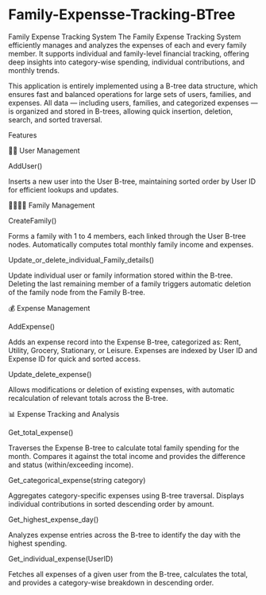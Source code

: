 # Family-Expensse-Tracking-BTree
Family Expense Tracking System
The Family Expense Tracking System efficiently manages and analyzes the expenses of each and every family member. It supports individual and family-level financial tracking, offering deep insights into category-wise spending, individual contributions, and monthly trends.

This application is entirely implemented using a B-tree data structure, which ensures fast and balanced operations for large sets of users, families, and expenses. All data — including users, families, and categorized expenses — is organized and stored in B-trees, allowing quick insertion, deletion, search, and sorted traversal.

Features

🧑‍💼 User Management

AddUser()

Inserts a new user into the User B-tree, maintaining sorted order by User ID for efficient lookups and updates.

👨‍👩‍👧‍👦 Family Management

CreateFamily()

Forms a family with 1 to 4 members, each linked through the User B-tree nodes.
Automatically computes total monthly family income and expenses.

Update_or_delete_individual_Family_details()

Update individual user or family information stored within the B-tree.
Deleting the last remaining member of a family triggers automatic deletion of the family node from the Family B-tree.

💰 Expense Management

AddExpense()

Adds an expense record into the Expense B-tree, categorized as:
Rent, Utility, Grocery, Stationary, or Leisure.
Expenses are indexed by User ID and Expense ID for quick and sorted access.

Update_delete_expense()

Allows modifications or deletion of existing expenses, with automatic recalculation of relevant totals across the B-tree.

📊 Expense Tracking and Analysis

Get_total_expense()

Traverses the Expense B-tree to calculate total family spending for the month.
Compares it against the total income and provides the difference and status (within/exceeding income).

Get_categorical_expense(string category)

Aggregates category-specific expenses using B-tree traversal.
Displays individual contributions in sorted descending order by amount.

Get_highest_expense_day()

Analyzes expense entries across the B-tree to identify the day with the highest spending.

Get_individual_expense(UserID)

Fetches all expenses of a given user from the B-tree, calculates the total, and provides a category-wise breakdown in descending order.
